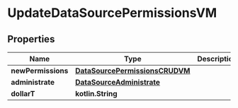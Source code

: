 
# UpdateDataSourcePermissionsVM

## Properties
Name | Type | Description | Notes
------------ | ------------- | ------------- | -------------
**newPermissions** | [**DataSourcePermissionsCRUDVM**](DataSourcePermissionsCRUDVM.md) |  | 
**administrate** | [**DataSourceAdministrate**](DataSourceAdministrate.md) |  | 
**dollarT** | **kotlin.String** |  | 




